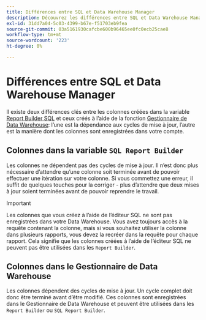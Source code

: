 ```yaml
---
title: Différences entre SQL et Data Warehouse Manager
description: Découvrez les différences entre SQL et Data Warehouse Manager.
exl-id: 31dd7a04-5c03-4399-b67e-f51703eb9fea
source-git-commit: 03a5161930cafcbe600b96465ee0fc0ecb25cae8
workflow-type: tm+mt
source-wordcount: '223'
ht-degree: 0%

---
```


# Différences entre SQL et Data Warehouse Manager

Il existe deux différences clés entre les colonnes créées dans la variable [Report Builder SQL](../dev-reports/sql-rpt-bldr.md) et ceux créés à l’aide de la fonction [Gestionnaire de Data Warehouse](../data-warehouse-mgr/creating-calculated-columns.md): l’une est la dépendance aux cycles de mise à jour, l’autre est la manière dont les colonnes sont enregistrées dans votre compte.

## Colonnes dans la variable `SQL Report Builder`

Les colonnes ne dépendent pas des cycles de mise à jour. Il n’est donc plus nécessaire d’attendre qu’une colonne soit terminée avant de pouvoir effectuer une itération sur votre colonne. Si vous commettez une erreur, il suffit de quelques touches pour la corriger - plus d’attendre que deux mises à jour soient terminées avant de pouvoir reprendre le travail.

>[!IMPORTANT]
>
>Les colonnes que vous créez à l’aide de l’éditeur SQL ne sont pas enregistrées dans votre Data Warehouse. Vous avez toujours accès à la requête contenant la colonne, mais si vous souhaitez utiliser la colonne dans plusieurs rapports, vous devez la recréer dans la requête pour chaque rapport. Cela signifie que les colonnes créées à l’aide de l’éditeur SQL ne peuvent pas être utilisées dans les `Report Builder`.

## Colonnes dans le Gestionnaire de Data Warehouse

Les colonnes dépendent des cycles de mise à jour. Un cycle complet doit donc être terminé avant d’être modifié. Ces colonnes sont enregistrées dans le Gestionnaire de Data Warehouse et peuvent être utilisées dans les `Report Builder` ou `SQL Report Builder`.
